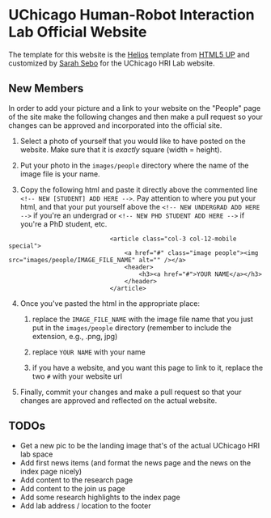 # UChicago Human-Robot Interaction Lab Official Website

The template for this website is the [Helios](https://html5up.net/helios) template from [HTML5 UP](https://html5up.net/) and customized by [Sarah Sebo](https://sarahsebo.com/index.html) for the UChicago HRI Lab website. 

## New Members

In order to add your picture and a link to your website on the "People" page of the site make the following changes and then make a pull request so your changes can be approved and incorporated into the official site.

1. Select a photo of yourself that you would like to have posted on the website. Make sure that it is *exactly* square (width = height). 

2. Put your photo in the `images/people` directory where the name of the image file is your name. 

3. Copy the following html and paste it directly above the commented line `<!-- NEW [STUDENT] ADD HERE -->`. Pay attention to where you put your html, and that your put yourself above the `<!-- NEW UNDERGRAD ADD HERE -->` if you're an undergrad or `<!-- NEW PHD STUDENT ADD HERE -->` if you're a PhD student, etc. 

```
                            <article class="col-3 col-12-mobile special">
                                <a href="#" class="image people"><img src="images/people/IMAGE_FILE_NAME" alt="" /></a>
                                <header>
                                    <h3><a href="#">YOUR NAME</a></h3>
                                </header>
                            </article>
```

4. Once you've pasted the html in the appropriate place:

    1. replace the `IMAGE_FILE_NAME` with the image file name that you just put in the `images/people` directory (remember to include the extension, e.g., .png, jpg)

    2. replace `YOUR NAME` with your name

    3. if you have a website, and you want this page to link to it, replace the two `#` with your website url

5. Finally, commit your changes and make a pull request so that your changes are approved and reflected on the actual website.


## TODOs

- Get a new pic to be the landing image that's of the actual UChicago HRI lab space
- Add first news items (and format the news page and the news on the index page nicely)
- Add content to the research page
- Add content to the join us page
- Add some research highlights to the index page
- Add lab address / location to the footer







